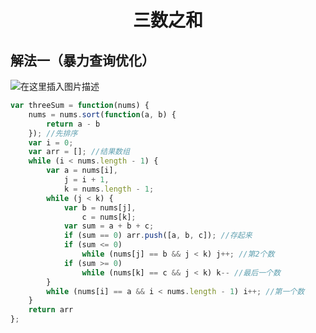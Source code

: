 
<h1 align=center>三数之和</h1>


## 解法一（暴力查询优化）

![在这里插入图片描述](https://img-blog.csdnimg.cn/20191226175606879.png?x-oss-process=image/watermark,type_ZmFuZ3poZW5naGVpdGk,shadow_10,text_aHR0cHM6Ly9ibG9nLmNzZG4ubmV0L2piajY1Njg4Mzl6,size_16,color_FFFFFF,t_70)

```js
var threeSum = function(nums) {
    nums = nums.sort(function(a, b) {
        return a - b
    }); //先排序
    var i = 0;
    var arr = []; //结果数组
    while (i < nums.length - 1) {
        var a = nums[i],
            j = i + 1,
            k = nums.length - 1;
        while (j < k) {
            var b = nums[j],
                c = nums[k];
            var sum = a + b + c;
            if (sum == 0) arr.push([a, b, c]); //存起来
            if (sum <= 0)
                while (nums[j] == b && j < k) j++; //第2个数
            if (sum >= 0)
                while (nums[k] == c && j < k) k-- //最后一个数
        }
        while (nums[i] == a && i < nums.length - 1) i++; //第一个数
    }
    return arr
};
```